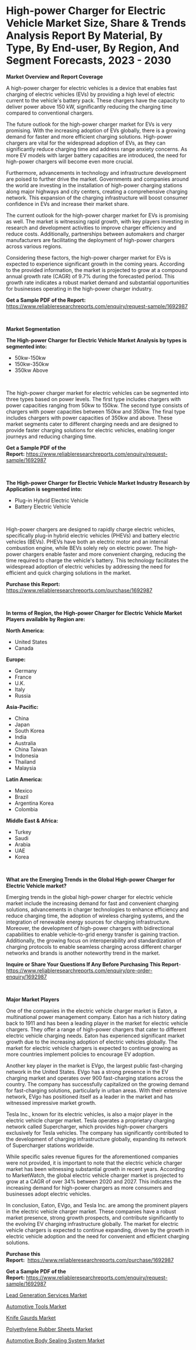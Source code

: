 <p><h1>High-power Charger for Electric Vehicle Market Size, Share & Trends Analysis Report By Material, By Type, By End-user, By Region, And Segment Forecasts, 2023 - 2030</h1></p><p><strong>Market Overview and Report Coverage</strong></p>
<p><p>A high-power charger for electric vehicles is a device that enables fast charging of electric vehicles (EVs) by providing a high level of electric current to the vehicle's battery pack. These chargers have the capacity to deliver power above 150 kW, significantly reducing the charging time compared to conventional chargers.</p><p>The future outlook for the high-power charger market for EVs is very promising. With the increasing adoption of EVs globally, there is a growing demand for faster and more efficient charging solutions. High-power chargers are vital for the widespread adoption of EVs, as they can significantly reduce charging time and address range anxiety concerns. As more EV models with larger battery capacities are introduced, the need for high-power chargers will become even more crucial.</p><p>Furthermore, advancements in technology and infrastructure development are poised to further drive the market. Governments and companies around the world are investing in the installation of high-power charging stations along major highways and city centers, creating a comprehensive charging network. This expansion of the charging infrastructure will boost consumer confidence in EVs and increase their market share.</p><p>The current outlook for the high-power charger market for EVs is promising as well. The market is witnessing rapid growth, with key players investing in research and development activities to improve charger efficiency and reduce costs. Additionally, partnerships between automakers and charger manufacturers are facilitating the deployment of high-power chargers across various regions.</p><p>Considering these factors, the high-power charger market for EVs is expected to experience significant growth in the coming years. According to the provided information, the market is projected to grow at a compound annual growth rate (CAGR) of 9.7% during the forecasted period. This growth rate indicates a robust market demand and substantial opportunities for businesses operating in the high-power charger industry.</p></p>
<p><strong>Get a Sample PDF of the Report:</strong> <a href="https://www.reliableresearchreports.com/enquiry/request-sample/1692987">https://www.reliableresearchreports.com/enquiry/request-sample/1692987</a></p>
<p>&nbsp;</p>
<p><strong>Market Segmentation</strong></p>
<p><strong>The High-power Charger for Electric Vehicle Market Analysis by types is segmented into:</strong></p>
<p><ul><li>50kw-150kw</li><li>150kw-350kw</li><li>350kw Above</li></ul></p>
<p>&nbsp;</p>
<p><p>The high-power charger market for electric vehicles can be segmented into three types based on power levels. The first type includes chargers with power capacities ranging from 50kw to 150kw. The second type consists of chargers with power capacities between 150kw and 350kw. The final type includes chargers with power capacities of 350kw and above. These market segments cater to different charging needs and are designed to provide faster charging solutions for electric vehicles, enabling longer journeys and reducing charging time.</p></p>
<p><strong>Get a Sample PDF of the Report:</strong>&nbsp;<a href="https://www.reliableresearchreports.com/enquiry/request-sample/1692987">https://www.reliableresearchreports.com/enquiry/request-sample/1692987</a></p>
<p>&nbsp;</p>
<p><strong>The High-power Charger for Electric Vehicle Market Industry Research by Application is segmented into:</strong></p>
<p><ul><li>Plug-in Hybrid Electric Vehicle</li><li>Battery Electric Vehicle</li></ul></p>
<p>&nbsp;</p>
<p><p>High-power chargers are designed to rapidly charge electric vehicles, specifically plug-in hybrid electric vehicles (PHEVs) and battery electric vehicles (BEVs). PHEVs have both an electric motor and an internal combustion engine, while BEVs solely rely on electric power. The high-power chargers enable faster and more convenient charging, reducing the time required to charge the vehicle's battery. This technology facilitates the widespread adoption of electric vehicles by addressing the need for efficient and quick charging solutions in the market.</p></p>
<p><strong>Purchase this Report:</strong>&nbsp; <a href="https://www.reliableresearchreports.com/purchase/1692987">https://www.reliableresearchreports.com/purchase/1692987</a></p>
<p>&nbsp;</p>
<p><strong>In terms of Region, the High-power Charger for Electric Vehicle Market Players available by Region are:</strong></p>
<p>
    <p> <strong> North America: </strong>
        <ul>
            <li>United States</li>
            <li>Canada</li>
        </ul>
        </p> 
    <p> <strong> Europe: </strong>
        <ul>
            <li>Germany</li>
            <li>France</li>
            <li>U.K.</li>
            <li>Italy</li>
            <li>Russia</li>
        </ul>
        </p> 
    <p> <strong> Asia-Pacific: </strong>
        <ul>
            <li>China</li>
            <li>Japan</li>
            <li>South Korea</li>
            <li>India</li>
            <li>Australia</li>
            <li>China Taiwan</li>
            <li>Indonesia</li>
            <li>Thailand</li>
            <li>Malaysia</li>
        </ul>
        </p> 
    <p> <strong> Latin America: </strong>
        <ul>
            <li>Mexico</li>
            <li>Brazil</li>
            <li>Argentina Korea</li>
            <li>Colombia</li>
        </ul>
        </p> 
    <p> <strong> Middle East & Africa: </strong>
        <ul>
            <li>Turkey</li>
            <li>Saudi</li>
            <li>Arabia</li>
            <li>UAE</li>
            <li>Korea</li>
        </ul>
    </p>
    </p>
<p>&nbsp;</p>
<p><strong>What are the Emerging Trends in the Global High-power Charger for Electric Vehicle market?</strong></p>
<p><p>Emerging trends in the global high-power charger for electric vehicle market include the increasing demand for fast and convenient charging solutions, advancements in charger technologies to enhance efficiency and reduce charging time, the adoption of wireless charging systems, and the integration of renewable energy sources for charging infrastructure. Moreover, the development of high-power chargers with bidirectional capabilities to enable vehicle-to-grid energy transfer is gaining traction. Additionally, the growing focus on interoperability and standardization of charging protocols to enable seamless charging across different charger networks and brands is another noteworthy trend in the market.</p></p>
<p><strong>Inquire or Share Your Questions If Any Before Purchasing This Report</strong>- <a href="https://www.reliableresearchreports.com/enquiry/pre-order-enquiry/1692987">https://www.reliableresearchreports.com/enquiry/pre-order-enquiry/1692987</a></p>
<p>&nbsp;</p>
<p><strong>Major Market Players</strong></p>
<p><p>One of the companies in the electric vehicle charger market is Eaton, a multinational power management company. Eaton has a rich history dating back to 1911 and has been a leading player in the market for electric vehicle chargers. They offer a range of high-power chargers that cater to different electric vehicle charging needs. Eaton has experienced significant market growth due to the increasing adoption of electric vehicles globally. The market for electric vehicle chargers is expected to continue growing as more countries implement policies to encourage EV adoption.</p><p>Another key player in the market is EVgo, the largest public fast-charging network in the United States. EVgo has a strong presence in the EV charging market and operates over 900 fast-charging stations across the country. The company has successfully capitalized on the growing demand for fast-charging solutions, particularly in urban areas. With their extensive network, EVgo has positioned itself as a leader in the market and has witnessed impressive market growth.</p><p>Tesla Inc., known for its electric vehicles, is also a major player in the electric vehicle charger market. Tesla operates a proprietary charging network called Supercharger, which provides high-power chargers exclusively for Tesla vehicles. The company has significantly contributed to the development of charging infrastructure globally, expanding its network of Supercharger stations worldwide.</p><p>While specific sales revenue figures for the aforementioned companies were not provided, it is important to note that the electric vehicle charger market has been witnessing substantial growth in recent years. According to MarketWatch, the global electric vehicle charger market is projected to grow at a CAGR of over 34% between 2020 and 2027. This indicates the increasing demand for high-power chargers as more consumers and businesses adopt electric vehicles.</p><p>In conclusion, Eaton, EVgo, and Tesla Inc. are among the prominent players in the electric vehicle charger market. These companies have a robust market presence, strong growth prospects, and contribute significantly to the evolving EV charging infrastructure globally. The market for electric vehicle chargers is expected to continue expanding, driven by the growth in electric vehicle adoption and the need for convenient and efficient charging solutions.</p></p>
<p><strong>Purchase this Report:</strong>&nbsp;&nbsp;<a href="https://www.reliableresearchreports.com/purchase/1692987">https://www.reliableresearchreports.com/purchase/1692987</a></p>
<p></p>
<p><strong>Get a Sample PDF of the Report:</strong>&nbsp;<a href="https://www.reliableresearchreports.com/enquiry/request-sample/1692987">https://www.reliableresearchreports.com/enquiry/request-sample/1692987</a></p>
<p><p><a href="https://www.linkedin.com/pulse/lead-generation-services-market-size-share-amp-trends-analysis-b2iyf/">Lead Generation Services Market</a></p><p><a href="https://www.linkedin.com/pulse/automotive-tools-market-research-report-provides-thorough/">Automotive Tools Market</a></p><p><a href="https://www.linkedin.com/pulse/decoding-knife-gaurds-market-deep-dive-latest-trends-segmentation/">Knife Gaurds Market</a></p><p><a href="https://medium.com/@lacyquitzon/polyethylene-rubber-sheets-market-share-evolution-and-market-growth-trends-2023-2030-e1cdc0bf9bd0">Polyethylene Rubber Sheets Market</a></p><p><a href="https://medium.com/@nelsonhauck/automotive-body-sealing-system-market-furnishes-information-on-market-share-market-trends-and-a1cc4e5cd37b">Automotive Body Sealing System Market</a></p></p>